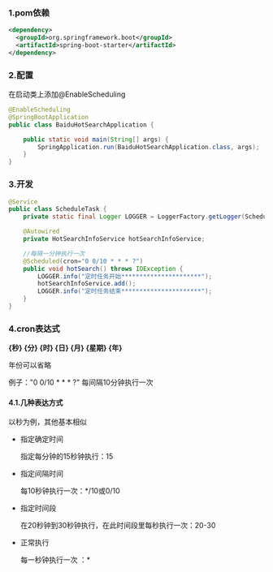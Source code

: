 ### 1.pom依赖

```xml
<dependency>
  <groupId>org.springframework.boot</groupId>
  <artifactId>spring-boot-starter</artifactId>
</dependency>
```

### 2.配置

在启动类上添加@EnableScheduling

```java
@EnableScheduling
@SpringBootApplication
public class BaiduHotSearchApplication {

    public static void main(String[] args) {
        SpringApplication.run(BaiduHotSearchApplication.class, args);
    }
}
```

### 3.开发

```java
@Service
public class ScheduleTask {
    private static final Logger LOGGER = LoggerFactory.getLogger(ScheduleTask.class);

    @Autowired
    private HotSearchInfoService hotSearchInfoService;

    //每隔一分钟执行一次
    @Scheduled(cron="0 0/10 * * * ?")
    public void hotSearch() throws IOException {
        LOGGER.info("定时任务开始**********************");
        hotSearchInfoService.add();
        LOGGER.info("定时任务结束**********************");
    }
}
```

### 4.cron表达式

**{秒} {分} {时} {日} {月} {星期} {年}**

年份可以省略

例子："0 0/10 * * * ?" 每间隔10分钟执行一次

#### 4.1.几种表达方式

以秒为例，其他基本相似

- 指定确定时间

  指定每分钟的15秒钟执行：15

- 指定间隔时间

  每10秒钟执行一次：*/10或0/10

- 指定时间段 

  在20秒钟到30秒钟执行，在此时间段里每秒执行一次：20-30

- 正常执行

  每一秒钟执行一次 ：*